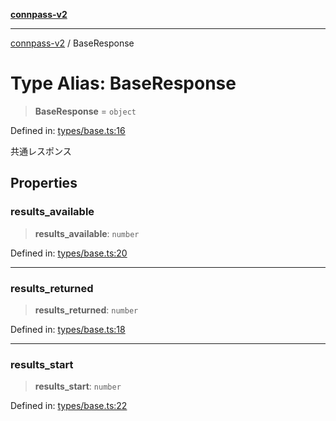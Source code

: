 [**connpass-v2**](../README.md)

***

[connpass-v2](../globals.md) / BaseResponse

# Type Alias: BaseResponse

> **BaseResponse** = `object`

Defined in: [types/base.ts:16](https://github.com/ryohidaka/node-connpass/blob/16b8353a0b6434f0ecce75ed0536e72fac2b34f8/src/types/base.ts#L16)

共通レスポンス

## Properties

### results\_available

> **results\_available**: `number`

Defined in: [types/base.ts:20](https://github.com/ryohidaka/node-connpass/blob/16b8353a0b6434f0ecce75ed0536e72fac2b34f8/src/types/base.ts#L20)

***

### results\_returned

> **results\_returned**: `number`

Defined in: [types/base.ts:18](https://github.com/ryohidaka/node-connpass/blob/16b8353a0b6434f0ecce75ed0536e72fac2b34f8/src/types/base.ts#L18)

***

### results\_start

> **results\_start**: `number`

Defined in: [types/base.ts:22](https://github.com/ryohidaka/node-connpass/blob/16b8353a0b6434f0ecce75ed0536e72fac2b34f8/src/types/base.ts#L22)
